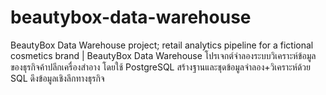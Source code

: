 # beautybox-data-warehouse
BeautyBox Data Warehouse project; retail analytics pipeline for a fictional cosmetics brand | BeautyBox Data Warehouse โปรเจกต์จำลองระบบวิเคราะห์ข้อมูลของธุรกิจค้าปลีกเครื่องสำอาง โดยใช้ PostgreSQL สร้างฐานและชุดข้อมูลจำลอง+วิเคราะห์ด้วย SQL ดึงข้อมูลเชิงลึกทางธุรกิจ
